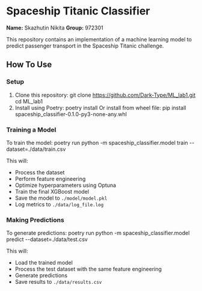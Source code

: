 # Spaceship Titanic Classifier

**Name:** Skazhutin Nikita 
**Group:** 972301

This repository contains an implementation of a machine learning model to predict passenger transport in the Spaceship Titanic challenge.

## How To Use

### Setup

1. Clone this repository:
git clone https://github.com/Dark-Type/ML_lab1.git cd ML_lab1
2. Install using Poetry:
poetry install
   Or install from wheel file:
pip install spaceship_classifier-0.1.0-py3-none-any.whl

### Training a Model

To train the model:
poetry run python -m spaceship_classifier.model train --dataset=./data/train.csv 


This will:
- Process the dataset
- Perform feature engineering
- Optimize hyperparameters using Optuna
- Train the final XGBoost model
- Save the model to `./model/model.pkl`
- Log metrics to `./data/log_file.log`

### Making Predictions

To generate predictions:
poetry run python -m spaceship_classifier.model predict --dataset=./data/test.csv


This will:
- Load the trained model
- Process the test dataset with the same feature engineering
- Generate predictions
- Save results to `./data/results.csv`

